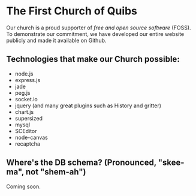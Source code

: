 # The First Church of Quibs

Our church is a proud supporter of *free and open source software* (FOSS). To demonstrate our commitment, we have developed our entire website
publicly and made it available on Github.

## Technologies that make our Church possible:

* node.js
* express.js
* jade
* peg.js
* socket.io
* jquery (and many great plugins such as History and gritter)
* chart.js
* supersized
* mysql
* SCEditor
* node-canvas
* recaptcha

## Where's the DB schema? (Pronounced, "skee-ma", not "shem-ah")

Coming soon.